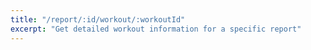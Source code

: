 ```yaml
---
title: "/report/:id/workout/:workoutId"
excerpt: "Get detailed workout information for a specific report"
---
```

